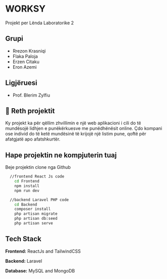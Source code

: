 # WORKSY

Projekt per Lënda Laboratorike 2



## Grupi
- Rrezon Krasniqi
- Flaka Paloja
- Erzen Citaku
- Eron Azemi 

## Ligjëruesi
- Prof. Blerim Zylfiu


## 🚀 Reth projektit
Ky projekt ka për qëllim zhvillimin e një web aplikacioni i cili do të mundësojë lidhjen e punëkërkuesve me punëdhënësit online. Çdo kompani ose individ do të ketë mundësinë të krijojë një listim pune, qoftë për afatgjatë apo afatshkurtër.

## Hape projektin ne kompjuterin tuaj

Beje projektin clone nga Github

```bash
  //frontend React Js code
    cd Frontend
    npm install
    npm run dev
```

```bash
  //backend Laravel PHP code
    cd Backend
    composer install
    php artisan migrate
    php artisan db:seed
    php artisan serve
```

## Tech Stack

**Frontend:** ReactJs and TailwindCSS

**Backend:** Laravel

**Database:** MySQL and MongoDB



